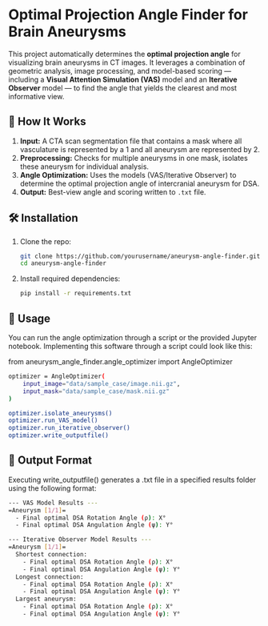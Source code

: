 # Optimal Projection Angle Finder for Brain Aneurysms

This project automatically determines the **optimal projection angle** for visualizing brain aneurysms in CT images. It leverages a combination of geometric analysis, image processing, and model-based scoring — including a **Visual Attention Simulation (VAS)** model and an **Iterative Observer** model — to find the angle that yields the clearest and most informative view.

## 🧠 How It Works

1. **Input:** A CTA scan segmentation file that contains a mask where all vasculature is represented by a 1 and all aneurysm are represented by 2.
2. **Preprocessing:** Checks for multiple aneurysms in one mask, isolates these aneurysm for individual analysis.
3. **Angle Optimization:** Uses the models (VAS/Iterative Observer) to determine the optimal projection angle of intercranial aneurysm for DSA.
4. **Output:** Best-view angle and scoring written to `.txt` file.

## 🛠️ Installation

1. Clone the repo:
   ```bash
   git clone https://github.com/yourusername/aneurysm-angle-finder.git
   cd aneurysm-angle-finder

2. Install required dependencies:
   ```bash
   pip install -r requirements.txt

## 🧪 Usage
You can run the angle optimization through a script or the provided Jupyter notebook. Implementing this software through a script could look like this:

from aneurysm_angle_finder.angle_optimizer import AngleOptimizer

```bash
optimizer = AngleOptimizer(
    input_image="data/sample_case/image.nii.gz",
    input_mask="data/sample_case/mask.nii.gz"
)

optimizer.isolate_aneurysms()
optimizer.run_VAS_model()
optimizer.run_iterative_observer()
optimizer.write_outputfile()
```

## 📝 Output Format

Executing write_outputfile() generates a .txt file in a specified results folder using the following format:

```bash
--- VAS Model Results ---
=Aneurysm [1/1]=
  - Final optimal DSA Rotation Angle (ρ): X°
  - Final optimal DSA Angulation Angle (ψ): Y°

--- Iterative Observer Model Results ---
=Aneurysm [1/1]=
  Shortest connection:
    - Final optimal DSA Rotation Angle (ρ): X°
    - Final optimal DSA Angulation Angle (ψ): Y°
  Longest connection:
    - Final optimal DSA Rotation Angle (ρ): X°
    - Final optimal DSA Angulation Angle (ψ): Y°
  Largest aneurysm:
    - Final optimal DSA Rotation Angle (ρ): X°
    - Final optimal DSA Angulation Angle (ψ): Y°
```

